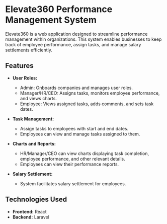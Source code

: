 # Elevate360 Performance Management System

Elevate360 is a web application designed to streamline performance management within organizations. This system enables businesses to keep track of employee performance, assign tasks, and manage salary settlements efficiently.

## Features

- **User Roles:**
  - Admin: Onboards companies and manages user roles.
  - Manager/HR/CEO: Assigns tasks, monitors employee performance, and views charts.
  - Employee: Views assigned tasks, adds comments, and sets task dates.

- **Task Management:**
  - Assign tasks to employees with start and end dates.
  - Employees can view and manage tasks assigned to them.

- **Charts and Reports:**
  - HR/Manager/CEO can view charts displaying task completion, employee performance, and other relevant details.
  - Employees can view their performance reports.

- **Salary Settlement:**
  - System facilitates salary settlement for employees.

## Technologies Used

- **Frontend:** React
- **Backend:** Laravel
